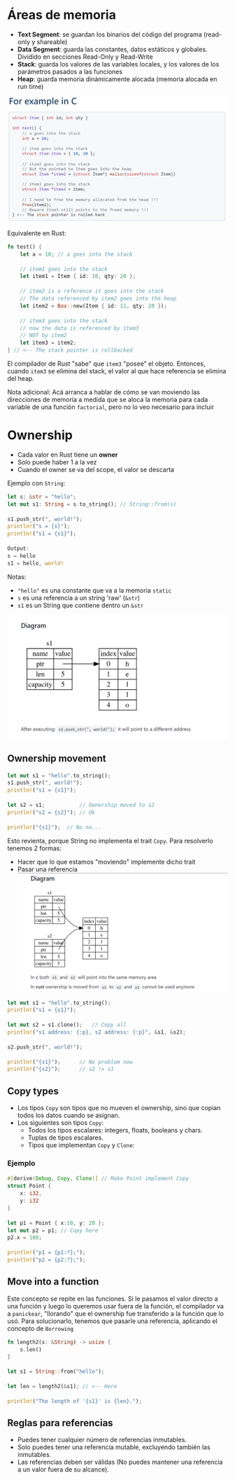 # Áreas de memoria
- **Text Segment**: se guardan los binarios del código del programa (read-only y shareable)
- **Data Segment**: guarda las constantes, datos estáticos y globales. Dividido en secciones Read-Only y Read-Write
- **Stack**: guarda los valores de las variables locales, y los valores de los parámetros pasados a las funciones
- **Heap**: guarda memoria dinámicamente alocada (memoria alocada en run time)

![img.png](C_Memory_Example.png)

[//]: # (Me hinché las pelotas y pegué la imagen, no le puedo dar formato de código C )

Equivalente en Rust:
````rust
fn test() {
    let a = 10; // a goes into the stack
    
    // item1 goes into the stack
    let item1 = Item { id: 10, qty: 20 };
    
    // item2 is a reference it goes into the stack
    // The data referenced by item2 goes into the heap
    let item2 = Box::new(Item { id: 11, qty: 20 }); 
    
    // item3 goes into the stack
    // now the data is referenced by item3 
    // NOT by item2
    let item3 = item2;
} // <-- The stack pointer is rollbacked 
````
El compilador de Rust "sabe" que `item3` "posee" el objeto.
Entonces, cuando `item3` se elimina del stack, el valor al que hace referencia se elimina del heap.

Nota adicional: Acá arranca a hablar de cómo se van moviendo las direcciones de memoria a medida que se aloca la memoria para cada variable de una función ``factorial``, pero no lo veo necesario para incluir

# Ownership
- Cada valor en Rust tiene un **owner**
- Solo puede haber 1 a la vez
- Cuando el owner se va del scope, el valor se descarta

Ejemplo con `String`:
```rust
let s: &str = "hello";
let mut s1: String = s.to_string(); // String::from(s)

s1.push_str(", world!");
println!("s = {s}");
println!("s1 = {s1}");

Output:
s = hello
s1 = hello, world!
```
Notas:

- `"hello"` es una constante que va a la memoria `static`
- `s` es una referencia a un string 'raw' (`&str`)
- `s1` es un String que contiene dentro un `&str`

![img_1.png](Rust_Ownership_1.png)

## Ownership movement
````rust
let mut s1 = "hello".to_string();
s1.push_str(", world!");
println!("s1 = {s1}");

let s2 = s1;           // Ownership moved to s2
println!("s2 = {s2}"); // Ok

println!("{s1}");  // No no...
````
Esto revienta, porque String no implementa el trait ``Copy``.
Para resolverlo tenemos 2 formas:
- Hacer que lo que estamos "moviendo" implemente dicho trait
- Pasar una referencia
![img_2.png](Rust_Ownership_2.png)

````rust
let mut s1 = "hello".to_string();
println!("s1 = {s1}");

let mut s2 = s1.clone();   // Copy all
println!("s1 address: {:p}, s2 address: {:p}", &s1, &s2);

s2.push_str(", world!");

println!("{s1}");      // No problem now
println!("{s2}");      // s2 != s1
````

## Copy types
- Los tipos ``Copy`` son tipos que no mueven el ownership, sino que copian todos los datos cuando se asignan.
- Los siguientes son tipos ``Copy``:
    - Todos los tipos escalares: integers, floats, booleans y chars.
    - Tuplas de tipos escalares.
    - Tipos que implementan ``Copy`` y ``Clone``:
### Ejemplo
````rust
#[derive(Debug, Copy, Clone)] // Make Point implement Copy
struct Point {
    x: i32,
    y: i32
}

let p1 = Point { x:10, y: 20 };
let mut p2 = p1; // Copy here
p2.x = 100;

println!("p1 = {p1:?};");
println!("p2 = {p2:?};");
````
## Move into a function
Este concepto se repite en las funciones. Si le pasamos el valor directo a una función y luego lo queremos usar fuera de la función,
el compilador va a ``panickear``, "llorando" que el ownership fue transferido a la función que lo usó.
Para solucionarlo, tenemos que pasarle una referencia, aplicando el concepto de ``Borrowing``
```rust
fn length2(s: &String) -> usize {
    s.len()
}

let s1 = String::from("hello");

let len = length2(&s1); // <-- Here

println!("The length of '{s1}' is {len}.");
```
## Reglas para referencias
- Puedes tener cualquier número de referencias inmutables.
- Solo puedes tener una referencia mutable, excluyendo también las inmutables.
- Las referencias deben ser válidas (No puedes mantener una referencia a un valor fuera de su alcance).

[//]: # (El resto de este slide son ejemplos de lo anterior, pero se sobreentienden)